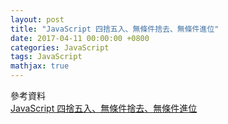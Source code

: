 ```yaml
---
layout: post
title: "JavaScript 四捨五入、無條件捨去、無條件進位"
date: 2017-04-11 00:00:00 +0800
categories: JavaScript
tags: JavaScript
mathjax: true
---
```


參考資料<br>
[JavaScript 四捨五入、無條件捨去、無條件進位](http://www.eion.com.tw/Blogger/?Pid=1173)

